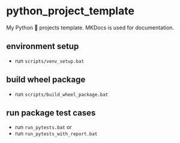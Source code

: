 # python_project_template

My Python 🐍 projects template. MKDocs is used for documentation.

## environment setup

* run `scripts/venv_setup.bat`

## build wheel package

* run `scripts/build_wheel_package.bat`

## run package test cases

* run `run_pytests.bat` or
* run `run_pytests_with_report.bat`
